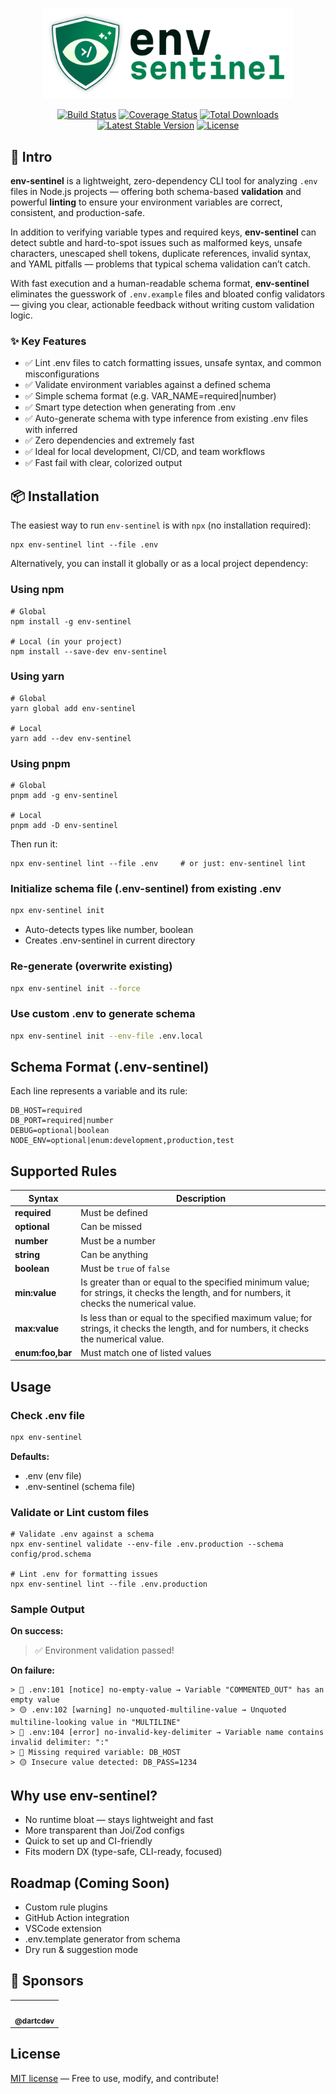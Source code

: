 
<p align="center"><img src="https://raw.githubusercontent.com/malyshev/env-sentinel/refs/heads/develop/assets/env-sentinel-logo.png" width="400" alt="env-sentinel logo"></p>

<p align="center">
<a href="https://github.com/malyshev/env-sentinel/actions"><img src="https://github.com/malyshev/env-sentinel/workflows/tests/badge.svg" alt="Build Status"></a>
<a href="https://codecov.io/gh/malyshev/env-sentinel"><img src="https://img.shields.io/codecov/c/github/malyshev/env-sentinel" alt="Coverage Status"></a>
<a href="https://www.npmjs.com/package/env-sentinel"><img src="https://img.shields.io/npm/dw/env-sentinel" alt="Total Downloads"></a>
<a href="https://www.npmjs.com/package/env-sentinel"><img src="https://img.shields.io/npm/v/env-sentinel" alt="Latest Stable Version"></a>
<a href="https://www.npmjs.com/package/env-sentinel"><img src="https://img.shields.io/npm/l/env-sentinel" alt="License"></a>
</p>

## 🔎 Intro

**env-sentinel** is a lightweight, zero-dependency CLI tool for analyzing `.env` files in Node.js projects — offering both schema-based **validation** and powerful **linting** to ensure your environment variables are correct, consistent, and production-safe.

In addition to verifying variable types and required keys, **env-sentinel** can detect subtle and hard-to-spot issues such as malformed keys, unsafe characters, unescaped shell tokens, duplicate references, invalid syntax, and YAML pitfalls — problems that typical schema validation can’t catch.

With fast execution and a human-readable schema format, **env-sentinel** eliminates the guesswork of `.env.example` files and bloated config validators — giving you clear, actionable feedback without writing custom validation logic.

### ✨ Key Features

- ✅ Lint .env files to catch formatting issues, unsafe syntax, and common misconfigurations
- ✅ Validate environment variables against a defined schema
- ✅ Simple schema format (e.g. VAR_NAME=required|number)
- ✅ Smart type detection when generating from .env
- ✅ Auto-generate schema with type inference from existing .env files with inferred
- ✅ Zero dependencies and extremely fast
- ✅ Ideal for local development, CI/CD, and team workflows
- ✅ Fast fail with clear, colorized output

## 📦 Installation

The easiest way to run `env-sentinel` is with `npx` (no installation required):

```shell
npx env-sentinel lint --file .env
```

Alternatively, you can install it globally or as a local project dependency:

### Using npm

```shell
# Global
npm install -g env-sentinel

# Local (in your project)
npm install --save-dev env-sentinel
```

### Using yarn

```shell
# Global
yarn global add env-sentinel

# Local
yarn add --dev env-sentinel
```

### Using pnpm

```shell
# Global
pnpm add -g env-sentinel

# Local
pnpm add -D env-sentinel
```

Then run it:
```shell
npx env-sentinel lint --file .env     # or just: env-sentinel lint
```

### Initialize schema file (.env-sentinel) from existing .env

```bash
npx env-sentinel init
```
- Auto-detects types like number, boolean
- Creates .env-sentinel in current directory

### Re-generate (overwrite existing)

```bash
npx env-sentinel init --force
```

### Use custom .env to generate schema

```bash
npx env-sentinel init --env-file .env.local
```

## Schema Format (.env-sentinel)

Each line represents a variable and its rule:
```dotenv
DB_HOST=required
DB_PORT=required|number
DEBUG=optional|boolean
NODE_ENV=optional|enum:development,production,test
```

## Supported Rules

| Syntax           | Description                                                                                                                                                                                                                    |
|------------------|--------------------------------------------------------------------------------------------------------------------------------------------------------------------------------------------------------------------------------|
| **required**     | Must be defined                                                                                                                                                                                                                |
| **optional**     | Can be missed                                                                                                                                                                                                                  |  
| **number**       | Must be a number                                                                                                                                                                                                               |   
| **string**       | Can be anything                                                                                                                                                                                                                |   
| **boolean**      | Must be `true` of `false`                                                                                                                                                                                                      |  
| **min:value**    | Is greater than or equal to the specified minimum value; for strings, it checks the length, and for numbers, it checks the numerical value.                                                                                    |  
| **max:value**    | Is less than or equal to the specified maximum value; for strings, it checks the length, and for numbers, it checks the numerical value.                                                                                       |  
| **enum:foo,bar** | Must match one of listed values                                                                                                                                                                                                |  

## Usage

### Check .env file

```bash
npx env-sentinel
```

**Defaults:**
- .env (env file)
- .env-sentinel (schema file)

### Validate or Lint custom files

```shell
# Validate .env against a schema
npx env-sentinel validate --env-file .env.production --schema config/prod.schema

# Lint .env for formatting issues
npx env-sentinel lint --file .env.production
```

###  Sample Output

**On success:**

> ✅ Environment validation passed!

**On failure:**

```shell
> 🔵 .env:101 [notice] no-empty-value → Variable "COMMENTED_OUT" has an empty value
> 🟡 .env:102 [warning] no-unquoted-multiline-value → Unquoted multiline-looking value in "MULTILINE"
> 🛑 .env:104 [error] no-invalid-key-delimiter → Variable name contains invalid delimiter: ":"
> 🛑 Missing required variable: DB_HOST  
> 🟡 Insecure value detected: DB_PASS=1234
```

## Why use env-sentinel?

- No runtime bloat — stays lightweight and fast
- More transparent than Joi/Zod configs
- Quick to set up and CI-friendly
- Fits modern DX (type-safe, CLI-ready, focused)

## Roadmap (Coming Soon)

- Custom rule plugins
- GitHub Action integration
- VSCode extension
- .env.template generator from schema
- Dry run & suggestion mode

## 💖 Sponsors

<table>
  <tr>
    <td align="center">
      <a href="https://github.com/dartcdev">
        <img src="https://avatars.githubusercontent.com/dartcdev?v=4" width="64px;" alt=""/>
        <br />
        <sub><b>@dartcdev</b></sub>
      </a>
    </td>
  </tr>
</table>

## License

[MIT license](https://opensource.org/licenses/MIT) — Free to use, modify, and contribute!
